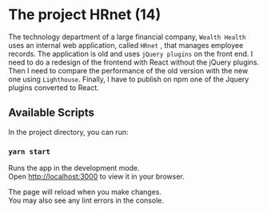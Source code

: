 # The project HRnet (14)

The technology department of a large financial company, `Wealth Health` uses an internal web application, called `HRnet` , that manages employee records. The application is old and uses `jQuery plugins` on the front end. I need to do a redesign of the frontend with React without the jQuery plugins. Then I need to compare the performance of the old version with the new one using `Lighthouse`. Finally, I have to publish on npm one of the Jquery plugins converted to React.

## Available Scripts

In the project directory, you can run:

### `yarn start`

Runs the app in the development mode.\
Open [http://localhost:3000](http://localhost:3000) to view it in your browser.

The page will reload when you make changes.\
You may also see any lint errors in the console.
